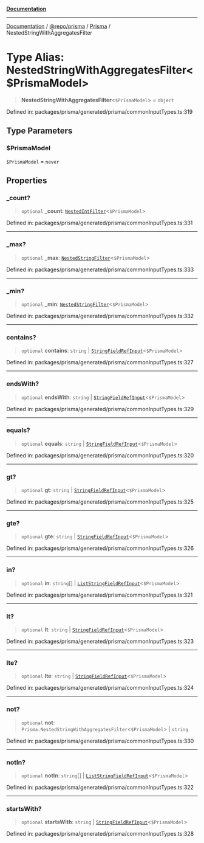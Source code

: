 [**Documentation**](../../../../../README.md)

***

[Documentation](../../../../../README.md) / [@repo/prisma](../../../README.md) / [Prisma](../README.md) / NestedStringWithAggregatesFilter

# Type Alias: NestedStringWithAggregatesFilter\<$PrismaModel\>

> **NestedStringWithAggregatesFilter**\<`$PrismaModel`\> = `object`

Defined in: packages/prisma/generated/prisma/commonInputTypes.ts:319

## Type Parameters

### $PrismaModel

`$PrismaModel` = `never`

## Properties

### \_count?

> `optional` **\_count**: [`NestedIntFilter`](NestedIntFilter.md)\<`$PrismaModel`\>

Defined in: packages/prisma/generated/prisma/commonInputTypes.ts:331

***

### \_max?

> `optional` **\_max**: [`NestedStringFilter`](NestedStringFilter.md)\<`$PrismaModel`\>

Defined in: packages/prisma/generated/prisma/commonInputTypes.ts:333

***

### \_min?

> `optional` **\_min**: [`NestedStringFilter`](NestedStringFilter.md)\<`$PrismaModel`\>

Defined in: packages/prisma/generated/prisma/commonInputTypes.ts:332

***

### contains?

> `optional` **contains**: `string` \| [`StringFieldRefInput`](StringFieldRefInput.md)\<`$PrismaModel`\>

Defined in: packages/prisma/generated/prisma/commonInputTypes.ts:327

***

### endsWith?

> `optional` **endsWith**: `string` \| [`StringFieldRefInput`](StringFieldRefInput.md)\<`$PrismaModel`\>

Defined in: packages/prisma/generated/prisma/commonInputTypes.ts:329

***

### equals?

> `optional` **equals**: `string` \| [`StringFieldRefInput`](StringFieldRefInput.md)\<`$PrismaModel`\>

Defined in: packages/prisma/generated/prisma/commonInputTypes.ts:320

***

### gt?

> `optional` **gt**: `string` \| [`StringFieldRefInput`](StringFieldRefInput.md)\<`$PrismaModel`\>

Defined in: packages/prisma/generated/prisma/commonInputTypes.ts:325

***

### gte?

> `optional` **gte**: `string` \| [`StringFieldRefInput`](StringFieldRefInput.md)\<`$PrismaModel`\>

Defined in: packages/prisma/generated/prisma/commonInputTypes.ts:326

***

### in?

> `optional` **in**: `string`[] \| [`ListStringFieldRefInput`](ListStringFieldRefInput.md)\<`$PrismaModel`\>

Defined in: packages/prisma/generated/prisma/commonInputTypes.ts:321

***

### lt?

> `optional` **lt**: `string` \| [`StringFieldRefInput`](StringFieldRefInput.md)\<`$PrismaModel`\>

Defined in: packages/prisma/generated/prisma/commonInputTypes.ts:323

***

### lte?

> `optional` **lte**: `string` \| [`StringFieldRefInput`](StringFieldRefInput.md)\<`$PrismaModel`\>

Defined in: packages/prisma/generated/prisma/commonInputTypes.ts:324

***

### not?

> `optional` **not**: `Prisma.NestedStringWithAggregatesFilter`\<`$PrismaModel`\> \| `string`

Defined in: packages/prisma/generated/prisma/commonInputTypes.ts:330

***

### notIn?

> `optional` **notIn**: `string`[] \| [`ListStringFieldRefInput`](ListStringFieldRefInput.md)\<`$PrismaModel`\>

Defined in: packages/prisma/generated/prisma/commonInputTypes.ts:322

***

### startsWith?

> `optional` **startsWith**: `string` \| [`StringFieldRefInput`](StringFieldRefInput.md)\<`$PrismaModel`\>

Defined in: packages/prisma/generated/prisma/commonInputTypes.ts:328
